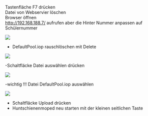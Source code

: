 Tastenfläche F7 drücken  
Datei von Webservier löschen  
Browser öffnen  
http://192.168.188.7/ aufrufen aber die Hinter Nummer anpassen auf Schülernummer

![](https://user-images.githubusercontent.com/113907608/197560563-186440c9-8940-45d7-8fe1-dbc5c8212801.png)

*   DefaultPool.iop rauschlöschen mit Delete 

![](https://user-images.githubusercontent.com/113907608/197560817-a8143ffd-486d-4929-8c68-55c72522d826.png)

\-Schaltfläcke Datei auswählen drücken 

![](https://user-images.githubusercontent.com/113907608/197561059-13d193ea-bcf6-4cce-9981-88d293e4df6d.png)

\-wichtig !!! Datei DefaultPool.iop auswählen 

![](https://user-images.githubusercontent.com/113907608/197561288-08dc956d-9a50-454c-8a7a-7044df4e2944.png)

*   Schaltfläcke Upload drücken 
*   Huntschienenmoped neu starten mit der kleinen seitlichen Taste

